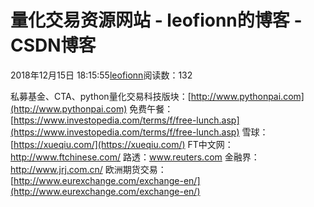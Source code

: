 
# 量化交易资源网站 - leofionn的博客 - CSDN博客


2018年12月15日 18:15:55[leofionn](https://me.csdn.net/qq_36142114)阅读数：132


私募基金、CTA、python量化交易科技版块：[http://www.pythonpai.com](http://www.pythonpai.com)
免费午餐：[https://www.investopedia.com/terms/f/free-lunch.asp](https://www.investopedia.com/terms/f/free-lunch.asp)
雪球：[https://xueqiu.com/](https://xueqiu.com/)
FT中文网：http://www.ftchinese.com/
路透：www.reuters.com
金融界：http://www.jrj.com.cn/
欧洲期货交易：[http://www.eurexchange.com/exchange-en/](http://www.eurexchange.com/exchange-en/)


